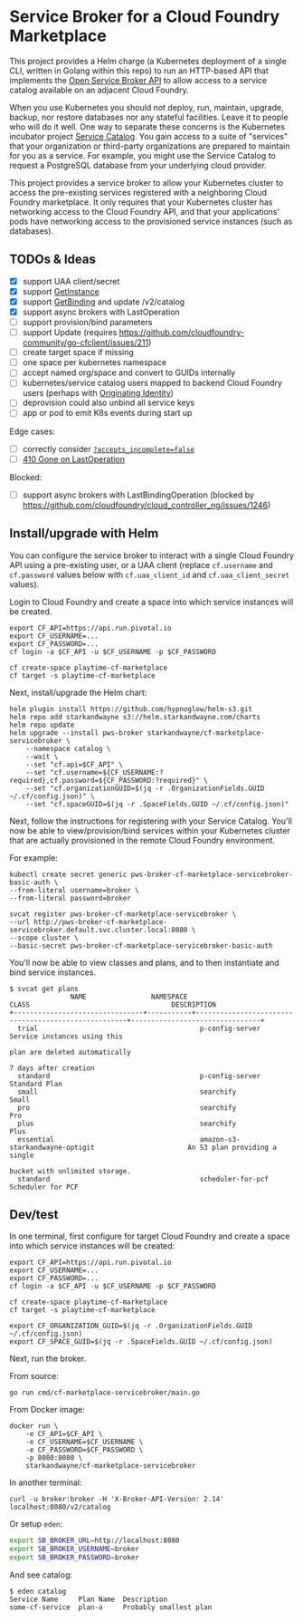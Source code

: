 # Service Broker for a Cloud Foundry Marketplace

This project provides a Helm charge (a Kubernetes deployment of a single CLI, written in Golang within this repo) to run an HTTP-based API that implements the [Open Service Broker API](https://www.openservicebrokerapi.org/) to allow access to a service catalog available on an adjacent Cloud Foundry.

When you use Kubernetes you should not deploy, run, maintain, upgrade, backup, nor restore databases nor any stateful facilities. Leave it to people who will do it well. One way to separate these concerns is the Kubernetes incubator project [Service Catalog](https://svc-cat.io/). You gain access to a suite of "services" that your organization or third-party organizations are prepared to maintain for you as a service. For example, you might use the Service Catalog to request a PostgreSQL database from your underlying cloud provider.

This project provides a service broker to allow your Kubernetes cluster to access the pre-existing services registered with a neighboring Cloud Foundry marketplace. It only requires that your Kubernetes cluster has networking access to the Cloud Foundry API, and that your applications' pods have networking access to the provisioned service instances (such as databases).

## TODOs & Ideas

- [X] support UAA client/secret
- [x] support [GetInstance](https://github.com/openservicebrokerapi/servicebroker/blob/v2.14/spec.md#fetching-a-service-instance)
- [x] support [GetBinding](https://github.com/openservicebrokerapi/servicebroker/blob/v2.14/spec.md#fetching-a-service-binding) and update /v2/catalog
- [x] support async brokers with LastOperation
- [ ] support provision/bind parameters
- [ ] support Update (requires https://github.com/cloudfoundry-community/go-cfclient/issues/211)
- [ ] create target space if missing
- [ ] one space per kubernetes namespace
- [ ] accept named org/space and convert to GUIDs internally
- [ ] kubernetes/service catalog users mapped to backend Cloud Foundry users (perhaps with [Originating Identity](https://github.com/openservicebrokerapi/servicebroker/blob/master/spec.md#originating-identity))
- [ ] deprovision could also unbind all service keys
- [ ] app or pod to emit K8s events during start up

Edge cases:

- [ ] correctly consider [`?accepts_incomplete=false`](https://github.com/openservicebrokerapi/servicebroker/blob/v2.14/spec.md#asynchronous-operations)
- [ ] [410 Gone on LastOperation](https://github.com/openservicebrokerapi/servicebroker/blob/v2.14/spec.md#polling-last-operation-for-service-instances)

Blocked:

- [ ] support async brokers with LastBindingOperation (blocked by https://github.com/cloudfoundry/cloud_controller_ng/issues/1246)

## Install/upgrade with Helm

You can configure the service broker to interact with a single Cloud Foundry API using a pre-existing user, or a UAA client (replace `cf.username` and `cf.password` values below with `cf.uaa_client_id` and `cf.uaa_client_secret` values).

Login to Cloud Foundry and create a space into which service instances will be created.

```shell
export CF_API=https://api.run.pivotal.io
export CF_USERNAME=...
export CF_PASSWORD=...
cf login -a $CF_API -u $CF_USERNAME -p $CF_PASSWORD

cf create-space playtime-cf-marketplace
cf target -s playtime-cf-marketplace
```

Next, install/upgrade the Helm chart:

```shell
helm plugin install https://github.com/hypnoglow/helm-s3.git
helm repo add starkandwayne s3://helm.starkandwayne.com/charts
helm repo update
helm upgrade --install pws-broker starkandwayne/cf-marketplace-servicebroker \
    --namespace catalog \
    --wait \
    --set "cf.api=$CF_API" \
    --set "cf.username=${CF_USERNAME:?required},cf.password=${CF_PASSWORD:?required}" \
    --set "cf.organizationGUID=$(jq -r .OrganizationFields.GUID ~/.cf/config.json)" \
    --set "cf.spaceGUID=$(jq -r .SpaceFields.GUID ~/.cf/config.json)"
```

Next, follow the instructions for registering with your Service Catalog. You'll now be able to view/provision/bind services within your Kubernetes cluster that are actually provisioned in the remote Cloud Foundry environment.

For example:

```shell
kubectl create secret generic pws-broker-cf-marketplace-servicebroker-basic-auth \
--from-literal username=broker \
--from-literal password=broker

svcat register pws-broker-cf-marketplace-servicebroker \
--url http://pws-broker-cf-marketplace-servicebroker.default.svc.cluster.local:8080 \
--scope cluster \
--basic-secret pws-broker-cf-marketplace-servicebroker-basic-auth
```

You'll now be able to view classes and plans, and to then instantiate and bind service instances.

```console
$ svcat get plans
               NAME                NAMESPACE                          CLASS                                   DESCRIPTION
+--------------------------------+-----------+-----------------------------------------------------+--------------------------------+
  trial                                        p-config-server                                       Service instances using this
                                                                                                     plan are deleted automatically
                                                                                                     7 days after creation
  standard                                     p-config-server                                       Standard Plan
  small                                        searchify                                             Small
  pro                                          searchify                                             Pro
  plus                                         searchify                                             Plus
  essential                                    amazon-s3-starkandwayne-optigit                       An S3 plan providing a single
                                                                                                     bucket with unlimited storage.
  standard                                     scheduler-for-pcf                                     Scheduler for PCF
```

## Dev/test

In one terminal, first configure for target Cloud Foundry and create a space into which service instances will be created:

```shell
export CF_API=https://api.run.pivotal.io
export CF_USERNAME=...
export CF_PASSWORD=...
cf login -a $CF_API -u $CF_USERNAME -p $CF_PASSWORD

cf create-space playtime-cf-marketplace
cf target -s playtime-cf-marketplace

export CF_ORGANIZATION_GUID=$(jq -r .OrganizationFields.GUID ~/.cf/config.json)
export CF_SPACE_GUID=$(jq -r .SpaceFields.GUID ~/.cf/config.json)
```

Next, run the broker.

From source:

```shell
go run cmd/cf-marketplace-servicebroker/main.go
```

From Docker image:

```sehll
docker run \
    -e CF_API=$CF_API \
    -e CF_USERNAME=$CF_USERNAME \
    -e CF_PASSWORD=$CF_PASSWORD \
    -p 8080:8080 \
    starkandwayne/cf-marketplace-servicebroker
```

In another terminal:

```example
curl -u broker:broker -H 'X-Broker-API-Version: 2.14' localhost:8080/v2/catalog
```

Or setup `eden`:

```bash
export SB_BROKER_URL=http://localhost:8080
export SB_BROKER_USERNAME=broker
export SB_BROKER_PASSWORD=broker
```

And see catalog:

```console
$ eden catalog
Service Name     Plan Name  Description
some-cf-service  plan-a     Probably smallest plan
```